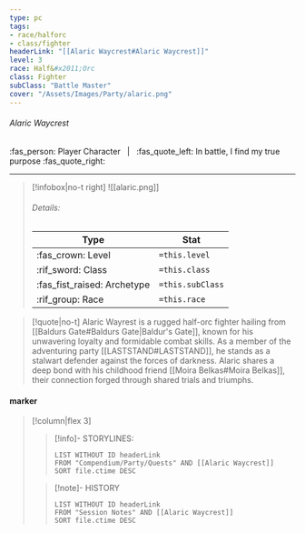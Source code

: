 ```yaml
---
type: pc
tags:
- race/halforc
- class/fighter
headerLink: "[[Alaric Waycrest#Alaric Waycrest]]"
level: 3
race: Half&#x2011;Orc
class: Fighter
subClass: "Battle Master"
cover: "/Assets/Images/Party/alaric.png"
---
```


###### Alaric Waycrest
:fas_person: Player Character &nbsp; | &nbsp; :fas_quote_left: In battle, I find my true purpose :fas_quote_right:
___
> [!infobox|no-t right]
> ![[alaric.png]]
> ###### Details:
> | Type | Stat |
> | ---- | ---- |
> | :fas_crown: Level  | `=this.level` |
> | :rif_sword: Class |  `=this.class`|
> | :fas_fist_raised: Archetype |  `=this.subClass`|
> |  :rif_group: Race |  `=this.race`|

> [!quote|no-t]
> Alaric Wayrest is a rugged half-orc fighter hailing from [[Baldurs Gate#Baldurs Gate|Baldur's Gate]], known for his unwavering loyalty and formidable combat skills. As a member of the adventuring party [[LASTSTAND#LASTSTAND]], he stands as a stalwart defender against the forces of darkness. Alaric shares a deep bond with his childhood friend [[Moira Belkas#Moira Belkas]], their connection forged through shared trials and triumphs. 
 
#### marker
> [!column|flex 3]
>> [!info]- STORYLINES:
>>```dataview
>>LIST WITHOUT ID headerLink
>>FROM "Compendium/Party/Quests" AND [[Alaric Waycrest]]
>>SORT file.ctime DESC
>
>>[!note]- HISTORY
>>```dataview
>>LIST WITHOUT ID headerLink
>>FROM "Session Notes" AND [[Alaric Waycrest]]
>>SORT file.ctime DESC